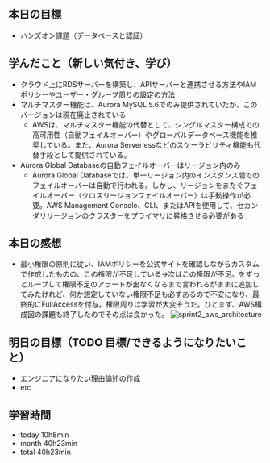 ## 本日の目標
- ハンズオン課題（データベースと認証）

## 学んだこと（新しい気付き、学び）
- クラウド上にRDSサーバーを構築し、APIサーバーと連携させる方法やIAMポリシーやユーザー・グループ周りの設定の方法
- マルチマスター機能は、Aurora MySQL 5.6でのみ提供されていたが、このバージョンは現在廃止されている
  - AWSは、マルチマスター機能の代替として、シングルマスター構成での高可用性（自動フェイルオーバー）やグローバルデータベース機能を推奨している。また、Aurora Serverlessなどのスケーラビリティ機能も代替手段として提供されている。
- Aurora Global Databaseの自動フェイルオーバーはリージョン内のみ
  - Aurora Global Databaseでは、単一リージョン内のインスタンス間でのフェイルオーバーは自動で行われる。しかし、リージョンをまたぐフェイルオーバー（クロスリージョンフェイルオーバー）は手動操作が必要。AWS Management Console、CLI、またはAPIを使用して、セカンダリリージョンのクラスターをプライマリに昇格させる必要がある

## 本日の感想
- 最小権限の原則に従い、IAMポリシーを公式サイトを確認しながらカスタムで作成したものの、この権限が不足している→次はこの権限が不足。をずっとループして権限不足のアラートが出なくなるまで言われるがままに追加してみたけれど、何か想定していない権限不足も必ずあるので不安になり、最終的にFullAccessを付与。権限周りは学習が大変そうだ。ひとまず、AWS構成図の課題も終了したのでその点は良かった。
![sprint2_aws_architecture](https://github.com/user-attachments/assets/52b78478-75d8-42a4-ade0-41de45612a91)

## 明日の目標（TODO 目標/できるようになりたいこと）
- エンジニアになりたい理由論述の作成
- etc

## 学習時間
- today 10h8min
- month 40h23min
- total 40h23min
